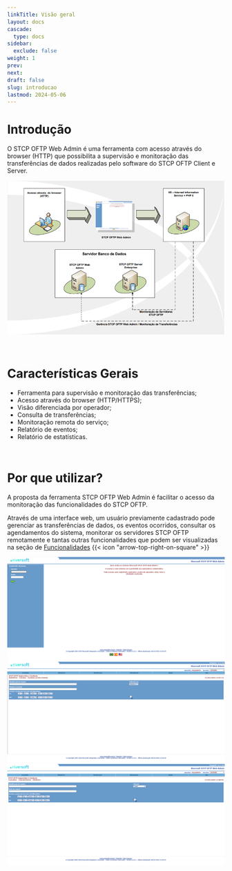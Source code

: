 ```yaml
---
linkTitle: Visão geral
layout: docs
cascade:
  type: docs
sidebar:
  exclude: false
weight: 1
prev:
next:
draft: false
slug: introducao
lastmod: 2024-05-06
---
```

# Introdução

O STCP OFTP Web Admin é uma ferramenta com acesso através do browser (HTTP) que possibilita a supervisão e monitoração das transferências de dados realizadas pelo software do STCP OFTP Client e Server.

![](imagem/web-admin-01.png)

<br>

# Características Gerais

* Ferramenta para supervisão e monitoração das transferências;
* Acesso através do browser (HTTP/HTTPS);
* Visão diferenciada por operador;
* Consulta de transferências;
* Monitoração remota do serviço;
* Relatório de eventos;
* Relatório de estatísticas.

<br>

# Por que utilizar?

A proposta da ferramenta STCP OFTP Web Admin é facilitar o acesso da monitoração das funcionalidades do STCP OFTP.

Através de uma interface web, um usuário previamente cadastrado pode gerenciar as transferências de dados, os eventos ocorridos, consultar os agendamentos do sistema, monitorar os servidores STCP OFTP remotamente e tantas outras funcionalidades que podem ser visualizadas na seção de <a href="/stcpwebadmin/config/#funcionalidades">Funcionalidades</a> {{< icon "arrow-top-right-on-square" >}} &nbsp;

![](imagem/web-admin-02.png "Tela de login")
<br>
![](imagem/web-admin-03.png "Exemplo página de relatórios")
<br>
![](imagem/web-admin-04.png "Exemplo página de consultas")


